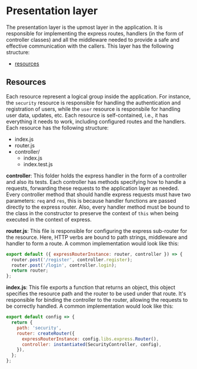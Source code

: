 # Presentation layer

The presentation layer is the upmost layer in the application. It is responsible for implementing the express routes, handlers (in the form of controller classes) and all the middleware needed to provide a safe and effective communication with the callers. This layer has the following structure:

- [resources](#resources)

## Resources

Each resource represent a logical group inside the application. For instance, the `security` resource is responsible for handling the authentication and registration of users, while the `user` resource is responsbile for handling user data, updates, etc. Each resource is self-contained, i.e., it has everything it needs to work, including configured routes and the handlers. Each resource has the following structure:

- index.js
- router.js
- controller/
  - index.js
  - index.test.js

**controller**: This folder holds the express handler in the form of a controller and also its tests. Each controller has methods specifying how to handle a requests, forwarding these requests to the application layer as needed. Every controller method that should handle express requests must have two parameters: `req` and `res`, this is because handler functions are passed directly to the express router. Also, every handler method must be bound to the class in the constructor to preserve the context of `this` when being executed in the context of express.

**router.js**: This file is responsible for configuring the express sub-router for the resource. Here, HTTP verbs are bound to path strings, middleware and handler to form a route. A common implementation would look like this:

```javascript
export default ({ expressRouterInstance: router, controller }) => {
  router.post('/register', controller.register);
  router.post('/login', controller.login);
  return router;
};
```

**index.js**: This file exports a function that returns an object, this object specifies the resource path and the router to be used under that route. It's responsible for binding the controller to the router, allowing the requests to be correctly handled. A common implementation would look like this:

```javascript
export default config => {
  return {
    path: 'security',
    router: createRouter({
      expressRouterInstance: config.libs.express.Router(),
      controller: instantiated(SecurityController, config),
    }),
  };
};
```
